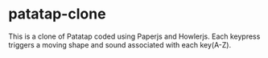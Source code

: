# patatap-clone
This is a clone of Patatap coded using Paperjs and Howlerjs. Each keypress triggers a moving shape and sound associated with each key(A-Z).
